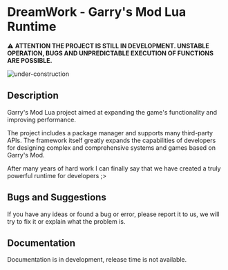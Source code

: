 # DreamWork - Garry's Mod Lua Runtime

⚠ **ATTENTION THE PROJECT IS STILL IN DEVELOPMENT. UNSTABLE OPERATION, BUGS AND UNPREDICTABLE EXECUTION OF FUNCTIONS ARE POSSIBLE.**

![under-construction](https://user-images.githubusercontent.com/2846578/50296605-d76e5780-0448-11e9-9e16-39917d203b98.gif)

## Description
Garry's Mod Lua project aimed at expanding the game's functionality and improving performance.

The project includes a package manager and supports many third-party APIs. The framework itself greatly expands the capabilities of developers for designing complex and comprehensive systems and games based on Garry's Mod.

After many years of hard work I can finally say that we have created a truly powerful runtime for developers ;>

## Bugs and Suggestions
If you have any ideas or found a bug or error, please report it to us, we will try to fix it or explain what the problem is.

## Documentation
Documentation is in development, release time is not available.
